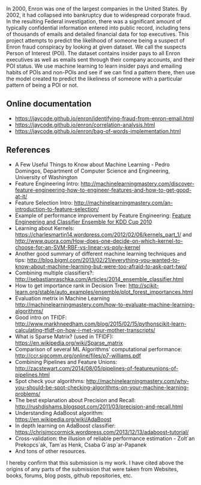 ﻿In 2000, Enron was one of the largest companies in the United States. By 2002, it had collapsed into bankruptcy due to widespread corporate fraud. In the resulting Federal investigation, there was a significant amount of typically confidential information entered into public record, including tens of thousands of emails and detailed financial data for top executives.
This project attempts to predict the likelihood of someone being a suspect of Enron fraud conspiracy by looking at given dataset. We call the suspects Person of Interest (POI). The dataset contains insider pays to all Enron executives as well as emails sent through their company accounts, and their POI status.
We use machine learning to learn insider pays and emailing habits of POIs and non-POIs and see if we can find a pattern there, then use the model created to predict the likeliness of someone with a particular pattern of being a POI or not.

## Online documentation
- https://jaycode.github.io/enron/identifying-fraud-from-enron-email.html
- https://jaycode.github.io/enron/correlation-analysis.html
- https://jaycode.github.io/enron/bag-of-words-implementation.html

## References
- A Few Useful Things to Know about Machine Learning - Pedro Domingos, Department of Computer Science and Engineering, University of Washington
- Feature Engineering Intro: http://machinelearningmastery.com/discover-feature-engineering-how-to-engineer-features-and-how-to-get-good-at-it/
- Feature Selection Intro: http://machinelearningmastery.com/an-introduction-to-feature-selection/
- Example of performance improvement by Feature Engineering: [Feature Engineering and Classifier Ensemble for KDD Cup 2010](http://pslcdatashop.org/KDDCup/workshop/papers/kdd2010ntu.pdf)
- Learning about Kernels: https://charlesmartin14.wordpress.com/2012/02/06/kernels_part_1/ and http://www.quora.com/How-does-one-decide-on-which-kernel-to-choose-for-an-SVM-RBF-vs-linear-vs-poly-kernel
- Another good summary of different machine learning techniques and tips: http://blog.bigml.com/2013/02/21/everything-you-wanted-to-know-about-machine-learning-but-were-too-afraid-to-ask-part-two/
- Combining multiple classifiers?: http://sebastianraschka.com/Articles/2014_ensemble_classifier.html
- How to get importance rank in Decision Tree: http://scikit-learn.org/stable/auto_examples/ensemble/plot_forest_importances.html
- Evaluation metrix in Machine Learning http://machinelearningmastery.com/how-to-evaluate-machine-learning-algorithms/
- Good intro on TFIDF: http://www.markhneedham.com/blog/2015/02/15/pythonscikit-learn-calculating-tfidf-on-how-i-met-your-mother-transcripts/
- What is Sparse Matrix? (used in TFIDF): https://en.wikipedia.org/wiki/Sparse_matrix
- Comparison of several ML Algorithms' computational performance: http://ccr.sigcomm.org/online/files/p7-williams.pdf
- Combining Pipelines and Feature Unions: http://zacstewart.com/2014/08/05/pipelines-of-featureunions-of-pipelines.html
- Spot check your algorithms: http://machinelearningmastery.com/why-you-should-be-spot-checking-algorithms-on-your-machine-learning-problems/
- The best explanation about Precision and Recall: http://rushdishams.blogspot.com/2011/03/precision-and-recall.html
- Understanding AdaBoost algorithm: https://en.wikipedia.org/wiki/AdaBoost
- In depth learning on AdaBoost classifier: https://chrisjmccormick.wordpress.com/2013/12/13/adaboost-tutorial/
- Cross-validation: the illusion of reliable performance estimation - Zolt´an Prekopcs´ak, Tam´as Henk, Csaba G´asp´ar-Papanek
- And tons of other resources.

I hereby confirm that this submission is my work. I have cited above the origins of any parts of the submission that were taken from Websites, books, forums, blog posts, github repositories, etc.